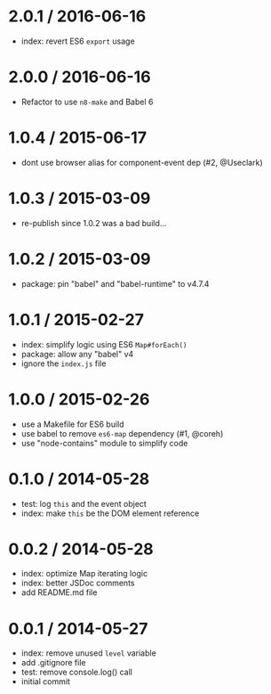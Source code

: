 
2.0.1 / 2016-06-16
==================

  * index: revert ES6 `export` usage

2.0.0 / 2016-06-16
==================

  * Refactor to use `n8-make` and Babel 6

1.0.4 / 2015-06-17
==================

  * dont use browser alias for component-event dep (#2, @Useclark)

1.0.3 / 2015-03-09
==================

  * re-publish since 1.0.2 was a bad build…

1.0.2 / 2015-03-09
==================

  * package: pin "babel" and "babel-runtime" to v4.7.4

1.0.1 / 2015-02-27
==================

  * index: simplify logic using ES6 `Map#forEach()`
  * package: allow any "babel" v4
  * ignore the `index.js` file

1.0.0 / 2015-02-26
==================

  * use a Makefile for ES6 build
  * use babel to remove `es6-map` dependency (#1, @coreh)
  * use "node-contains" module to simplify code

0.1.0 / 2014-05-28
==================

  * test: log `this` and the event object
  * index: make `this` be the DOM element reference

0.0.2 / 2014-05-28
==================

  * index: optimize Map iterating logic
  * index: better JSDoc comments
  * add README.md file

0.0.1 / 2014-05-27
==================

  * index: remove unused `level` variable
  * add .gitignore file
  * test: remove console.log() call
  * initial commit
